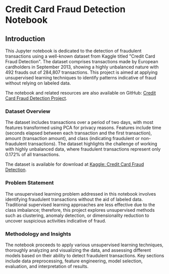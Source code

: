 # Credit Card Fraud Detection Notebook

## Introduction

This Jupyter notebook is dedicated to the detection of fraudulent transactions using a well-known dataset from Kaggle titled "Credit Card Fraud Detection". The dataset comprises transactions made by European cardholders in September 2013, showing a highly unbalanced nature with 492 frauds out of 284,807 transactions. This project is aimed at applying unsupervised learning techniques to identify patterns indicative of fraud without relying on labeled data.

The notebook and related resources are also available on GitHub: [Credit Card Fraud Detection Project](https://github.com/MedGhassen/DTSA-5510-Unsupervised-Learning-Final-Project-).

### Dataset Overview

The dataset includes transactions over a period of two days, with most features transformed using PCA for privacy reasons. Features include time (seconds elapsed between each transaction and the first transaction), amount (transaction amount), and class (indicating fraudulent or non-fraudulent transactions). The dataset highlights the challenge of working with highly unbalanced data, where fraudulent transactions represent only 0.172% of all transactions.

The dataset is available for download at [Kaggle: Credit Card Fraud Detection](https://www.kaggle.com/datasets/mlg-ulb/creditcardfraud).

### Problem Statement

The unsupervised learning problem addressed in this notebook involves identifying fraudulent transactions without the aid of labeled data. Traditional supervised learning approaches are less effective due to the class imbalance; therefore, this project explores unsupervised methods such as clustering, anomaly detection, or dimensionality reduction to uncover suspicious activities indicative of fraud.

### Methodology and Insights

The notebook proceeds to apply various unsupervised learning techniques, thoroughly analyzing and visualizing the data, and assessing different models based on their ability to detect fraudulent transactions. Key sections include data preprocessing, feature engineering, model selection, evaluation, and interpretation of results.